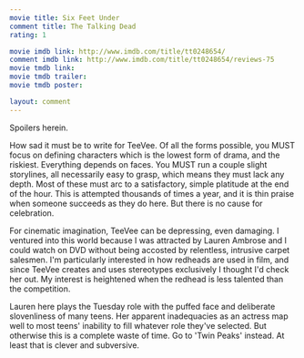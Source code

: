 ```yaml
---
movie title: Six Feet Under
comment title: The Talking Dead
rating: 1

movie imdb link: http://www.imdb.com/title/tt0248654/
comment imdb link: http://www.imdb.com/title/tt0248654/reviews-75
movie tmdb link: 
movie tmdb trailer: 
movie tmdb poster: 

layout: comment
---
```


Spoilers herein.

How sad it must be to write for TeeVee. Of all the forms possible, you MUST focus on defining characters which is the lowest form of drama, and the riskiest. Everything depends on faces. You MUST run a couple slight storylines, all necessarily easy to grasp, which means they must lack any depth. Most of these must arc to a satisfactory, simple platitude at the end of the hour. This is attempted thousands of times a year, and it is thin praise when someone succeeds as they do here. But there is no cause for celebration.

For cinematic imagination, TeeVee can be depressing, even damaging. I ventured into this world because I was attracted by Lauren Ambrose and I could watch on DVD without being accosted by relentless, intrusive carpet salesmen. I'm particularly interested in how redheads are used in film, and since TeeVee creates and uses stereotypes exclusively I thought I'd check her out. My interest is heightened when the redhead is less talented than the competition.

Lauren here plays the Tuesday role with the puffed face and deliberate slovenliness of many teens. Her apparent inadequacies as an actress map well to most teens' inability to fill whatever role they've selected. But otherwise this is a complete waste of time. Go to 'Twin Peaks' instead. At least that is clever and subversive.